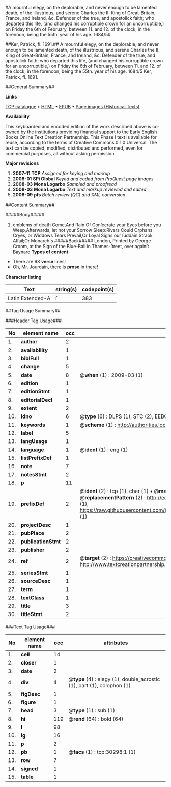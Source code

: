 #A mournful elegy, on the deplorable, and never enough to be lamented death, of the illustrious, and serene Charles the II. King of Great-Britain, France, and Ireland, &c. Defender of the true, and apostolick faith; who departed this life, (and changed his corruptible crown for an uncorruptible,) on Friday the 6th of February, between 11. and 12. of the clock, in the forenoon, being the 55th. year of his age. 1684/5#

##Ker, Patrick, fl. 1691.##
A mournful elegy, on the deplorable, and never enough to be lamented death, of the illustrious, and serene Charles the II. King of Great-Britain, France, and Ireland, &c. Defender of the true, and apostolick faith; who departed this life, (and changed his corruptible crown for an uncorruptible,) on Friday the 6th of February, between 11. and 12. of the clock, in the forenoon, being the 55th. year of his age. 1684/5
Ker, Patrick, fl. 1691.

##General Summary##

**Links**

[TCP catalogue](http://www.ota.ox.ac.uk/tcp/)  • 
[HTML](http://tei.it.ox.ac.uk/tcp/Texts-HTML/free/A47/A47276.html)  • 
[EPUB](http://tei.it.ox.ac.uk/tcp/Texts-EPUB/free/A47/A47276.epub) • 
[Page images (Historical Texts)](https://data.historicaltexts.jisc.ac.uk/view?pubId=eebo-99825907e&pageId=eebo-99825907e-30298-1)

**Availability**

This keyboarded and encoded edition of the
	       work described above is co-owned by the institutions
	       providing financial support to the Early English Books
	       Online Text Creation Partnership. This Phase I text is
	       available for reuse, according to the terms of Creative
	       Commons 0 1.0 Universal. The text can be copied,
	       modified, distributed and performed, even for
	       commercial purposes, all without asking permission.

**Major revisions**

1. __2007-11__ __TCP__ *Assigned for keying and markup*
1. __2008-01__ __SPi Global__ *Keyed and coded from ProQuest page images*
1. __2008-03__ __Mona Logarbo__ *Sampled and proofread*
1. __2008-03__ __Mona Logarbo__ *Text and markup reviewed and edited*
1. __2008-09__ __pfs__ *Batch review (QC) and XML conversion*

##Content Summary##

#####Body#####

1. emblems of death
Come,And Rain Of  Conſecrate your Eyes before you Weep,Afterwards, let not your Sorrow Sleep:Rivers Could Orphans Cryes, or Widdows Tears Prevail,Or Loyal Sighs our ſuddain Straok Aſſail;Or Monarch's 
#####Back#####
London, Printed by George Croom, at the Sign of the Blue-Ball in Thames-ſtreet, over againſt Baynard
**Types of content**

  * There are 98 **verse** lines!
  * Oh, Mr. Jourdain, there is **prose** in there!

**Character listing**


|Text|string(s)|codepoint(s)|
|---|---|---|
|Latin Extended-A|ſ|383|

##Tag Usage Summary##

###Header Tag Usage###

|No|element name|occ|attributes|
|---|---|---|---|
|1.|__author__|2||
|2.|__availability__|1||
|3.|__biblFull__|1||
|4.|__change__|5||
|5.|__date__|8| @__when__ (1) : 2009-03 (1)|
|6.|__edition__|1||
|7.|__editionStmt__|1||
|8.|__editorialDecl__|1||
|9.|__extent__|2||
|10.|__idno__|6| @__type__ (6) : DLPS (1), STC (2), EEBO-CITATION (1), PROQUEST (1), VID (1)|
|11.|__keywords__|1| @__scheme__ (1) : http://authorities.loc.gov/ (1)|
|12.|__label__|5||
|13.|__langUsage__|1||
|14.|__language__|1| @__ident__ (1) : eng (1)|
|15.|__listPrefixDef__|1||
|16.|__note__|7||
|17.|__notesStmt__|2||
|18.|__p__|11||
|19.|__prefixDef__|2| @__ident__ (2) : tcp (1), char (1)  •  @__matchPattern__ (2) : ([0-9\-]+):([0-9IVX]+) (1), (.+) (1)  •  @__replacementPattern__ (2) : http://eebo.chadwyck.com/downloadtiff?vid=$1&page=$2 (1), https://raw.githubusercontent.com/textcreationpartnership/Texts/master/tcpchars.xml#$1 (1)|
|20.|__projectDesc__|1||
|21.|__pubPlace__|2||
|22.|__publicationStmt__|2||
|23.|__publisher__|2||
|24.|__ref__|2| @__target__ (2) : https://creativecommons.org/publicdomain/zero/1.0/ (1), http://www.textcreationpartnership.org/docs/. (1)|
|25.|__seriesStmt__|1||
|26.|__sourceDesc__|1||
|27.|__term__|1||
|28.|__textClass__|1||
|29.|__title__|3||
|30.|__titleStmt__|2||


###Text Tag Usage###

|No|element name|occ|attributes|
|---|---|---|---|
|1.|__cell__|14||
|2.|__closer__|1||
|3.|__date__|2||
|4.|__div__|4| @__type__ (4) : elegy (1), double_acrostic (1), part (1), colophon (1)|
|5.|__figDesc__|1||
|6.|__figure__|1||
|7.|__head__|3| @__type__ (1) : sub (1)|
|8.|__hi__|119| @__rend__ (64) : bold (64)|
|9.|__l__|98||
|10.|__lg__|16||
|11.|__p__|2||
|12.|__pb__|1| @__facs__ (1) : tcp:30298:1 (1)|
|13.|__row__|7||
|14.|__signed__|1||
|15.|__table__|1||

